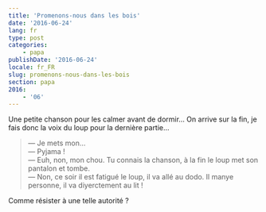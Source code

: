 ```yaml
---
title: 'Promenons-nous dans les bois'
date: '2016-06-24'
lang: fr
type: post
categories:
    - papa
publishDate: '2016-06-24'
locale: fr_FR
slug: promenons-nous-dans-les-bois
section: papa
2016:
    - '06'
---
```


Une petite chanson pour les calmer avant de dormir… On arrive sur la fin, je fais donc la voix du loup pour la dernière partie…

<!--more-->

> — Je mets mon…  
> — Pyjama !  
> — Euh, non, mon chou. Tu connais la chanson, à la fin le loup met son pantalon et tombe.  
> — Non, ce soir il est fatigué le loup, il va allé au dodo. Il manye personne, il va diyerctement au lit !

Comme résister à une telle autorité ?
